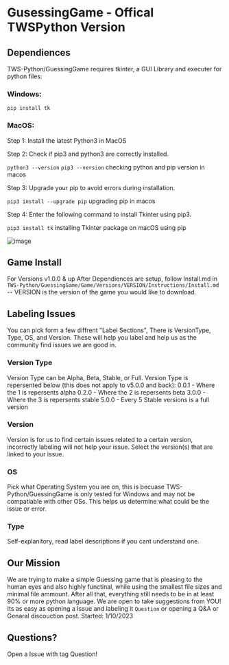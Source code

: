# GusessingGame - Offical TWSPython Version 
## Dependiences
TWS-Python/GuessingGame requires tkinter, a GUI Library and executer for python files:
### Windows:
`pip install tk`
### MacOS: 
Step 1: Install the latest Python3 in MacOS

Step 2: Check if pip3 and python3 are correctly installed.

`python3 --version`
`pip3 --version`
checking python and pip version in macos

Step 3: Upgrade your pip to avoid errors during installation.

`pip3 install --upgrade pip`
upgrading pip in macos

Step 4: Enter the following command to install Tkinter using pip3.

`pip3 install tk`
installing Tkinter package on macOS using pip

![image](https://github.com/TWS-Python/GusessingGame/assets/100943586/f252693b-b35f-473f-8365-66948ead409a)

## Game Install
For Versions v1.0.0 & up
After Dependiences are setup, follow Install.md in `TWS-Python/GuessingGame/Game/Versions/VERSION/Instructions/Install.md` -- VERSION is the version of the game you would like to download.

## Labeling Issues
You can pick form a few diffrent "Label Sections", There is VersionType, Type, OS, and Version. These will help you label and help us as the community find issues we are good in.

### Version Type
Version Type can be Alpha, Beta, Stable, or Full. Version Type is repersented below (this does not apply to v5.0.0 and back):
0.0.1 - Where the 1 is repersents alpha
0.2.0 - Where the 2 is repersents beta
3.0.0 - Where the 3 is repersents stable
5.0.0 - Every 5 Stable versions is a full version

### Version
Version is for us to find certain issues related to a certain version, incorrectly labeling will not help your issue. Select the version(s) that are linked to your issue.

### OS
Pick what Operating System you are on, this is becuase TWS-Python/GuessingGame is only tested for Windows and may not be compatiable with other OSs. This helps us determine what could be the issue or error.

### Type
Self-explanitory, read label descriptions if you cant understand one.

## Our Mission
We are trying to make a simple Guessing game that is pleasing to the human eyes and also highly functinal, while using the smallest file sizes and minimal file ammount. After all that, everything still needs to be in at least 90% or more python language. We are open to take suggestions from YOU! Its as easy as opening a Issue and labeling it `Question` or opening a Q&A or Genaral discouction post. Started: 1/10/2023

## Questions?
Open a Issue with tag Question!
